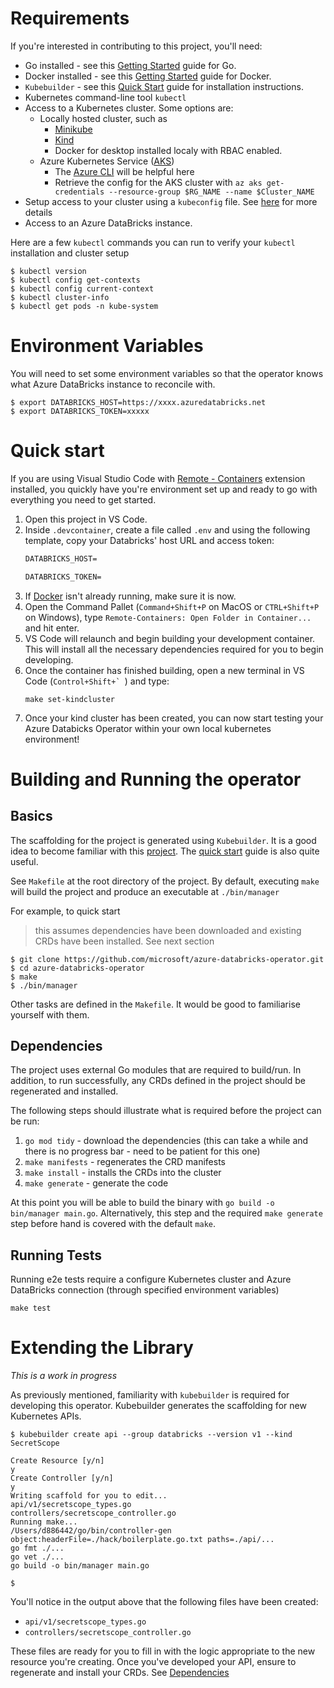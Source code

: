 # Requirements
If you're interested in contributing to this project, you'll need:
* Go installed - see this [Getting Started](https://golang.org/doc/install) guide for Go.
* Docker installed - see this [Getting Started](https://docs.docker.com/install/) guide for Docker.
* `Kubebuilder` -  see this [Quick Start](https://book.kubebuilder.io/quick-start.html) guide for installation instructions.
* Kubernetes command-line tool `kubectl` 
* Access to a Kubernetes cluster. Some options are:
	* Locally hosted cluster, such as 
		* [Minikube](https://kubernetes.io/docs/tasks/tools/install-minikube/)
		* [Kind](https://github.com/kubernetes-sigs/kind)
		* Docker for desktop installed localy with RBAC enabled.
	* Azure Kubernetes Service ([AKS](https://azure.microsoft.com/en-au/services/kubernetes-service/))
		* The [Azure CLI](https://docs.microsoft.com/en-us/cli/azure/?view=azure-cli-latest) will be helpful here
		* Retrieve the config for the AKS cluster with `az aks get-credentials --resource-group $RG_NAME --name $Cluster_NAME`
* Setup access to your cluster using a `kubeconfig` file.  See [here](https://kubernetes.io/docs/concepts/configuration/organize-cluster-access-kubeconfig/) for more details
* Access to an Azure DataBricks instance.

Here are a few `kubectl` commands you can run to verify your `kubectl` installation and cluster setup
```
$ kubectl version
$ kubectl config get-contexts
$ kubectl config current-context
$ kubectl cluster-info
$ kubectl get pods -n kube-system
```

# Environment Variables
You will need to set some environment variables so that the operator knows what Azure DataBricks instance to reconcile with. 
```
$ export DATABRICKS_HOST=https://xxxx.azuredatabricks.net
$ export DATABRICKS_TOKEN=xxxxx
```

# Quick start

If you are using Visual Studio Code with [Remote - Containers](https://marketplace.visualstudio.com/items?itemName=ms-vscode-remote.remote-containers) extension installed, you quickly have you're environment set up and ready to go with everything you need to get started.

1. Open this project in VS Code.
2. Inside `.devcontainer`, create a file called `.env` and using the following template, copy your Databricks' host URL and access token:
	```txt
	DATABRICKS_HOST=

	DATABRICKS_TOKEN=
	```
3. If [Docker](https://docs.docker.com/install/) isn't already running, make sure it is now.
4. Open the Command Pallet (`Command+Shift+P` on MacOS or `CTRL+Shift+P` on Windows), type `Remote-Containers: Open Folder in Container...` and hit enter.
5. VS Code will relaunch and begin building your development container. This will install all the necessary dependencies required for you to begin developing.
6. Once the container has finished building, open a new terminal in VS Code (``Control+Shift+` ``) and type:
	```shell
	make set-kindcluster
	```
7. Once your kind cluster has been created, you can now start testing your Azure Databicks Operator within your own local kubernetes environment!

# Building and Running the operator

## Basics
The scaffolding for the project is generated using `Kubebuilder`. It is a good idea to become familiar with this [project](https://github.com/kubernetes-sigs/kubebuilder). The [quick start](https://book.kubebuilder.io/quick-start.html) guide is also quite useful.

See `Makefile` at the root directory of the project. By default, executing `make` will build the project and produce an executable at `./bin/manager`

For example, to quick start 
>this assumes dependencies have been downloaded and existing CRDs have been installed. See next section
```
$ git clone https://github.com/microsoft/azure-databricks-operator.git
$ cd azure-databricks-operator
$ make
$ ./bin/manager
```

Other tasks are defined in the `Makefile`. It would be good to familiarise yourself with them.

## Dependencies
The project uses external Go modules that are required to build/run. In addition, to run successfully, any CRDs defined in the project should be regenerated and installed. 

The following steps should illustrate what is required before the project can be run:
1. `go mod tidy` - download the dependencies (this can take a while and there is no progress bar - need to be patient for this one)
2. `make manifests` - regenerates the CRD manifests
3. `make install` -  installs the CRDs into the cluster
4. `make generate` - generate the code

At this point you will be able to build the binary with `go build -o bin/manager main.go`. Alternatively, this step and the required `make generate` step before hand is covered with the default `make`. 

## Running Tests
Running e2e tests require a configure Kubernetes cluster and Azure DataBricks connection (through specified environment variables)
```
make test
```

# Extending the Library
*This is a work in progress*

As previously mentioned, familiarity with `kubebuilder` is required for developing this operator. Kubebuilder generates the scaffolding for new Kubernetes APIs. 
```
$ kubebuilder create api --group databricks --version v1 --kind SecretScope
 
Create Resource [y/n]
y
Create Controller [y/n]
y
Writing scaffold for you to edit...
api/v1/secretscope_types.go
controllers/secretscope_controller.go
Running make...
/Users/d886442/go/bin/controller-gen object:headerFile=./hack/boilerplate.go.txt paths=./api/...
go fmt ./...
go vet ./...
go build -o bin/manager main.go

$ 
```
You'll notice in the output above that the following files have been created:
* `api/v1/secretscope_types.go`
* `controllers/secretscope_controller.go`

These files are ready for you to fill in with the logic appropriate to the new resource you're creating. Once you've developed your API, ensure to regenerate and install your CRDs. See [Dependencies](#dependencies)

